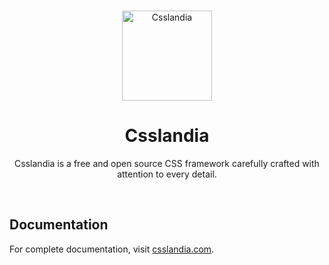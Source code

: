 <br>

<p align="center">
    <a href="https://csslandia.com/">
        <img src="https://csslandia.com/csslandia.svg" alt="Csslandia" width="144" height="144" />
    </a>
</p>

<h1 align="center">Csslandia</h1>

<p align="center">
    Csslandia is a free and open source CSS framework carefully crafted with attention to every detail.
</p>

<br>

## Documentation

For complete documentation, visit [csslandia.com](https://csslandia.com).
